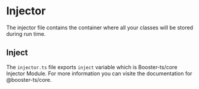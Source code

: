 # Injector

The injector file contains the container where all your classes will be stored during run time.

## Inject

The `injector.ts` file exports `inject` variable which is Booster-ts/core Injector Module. For more information you can visite the documentation for @booster-ts/core.